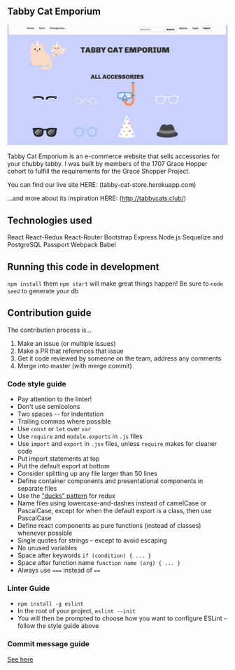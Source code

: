 ## Tabby Cat Emporium

<img src="tabbycat-main.gif" width="750">

Tabby Cat Emporium is an e-commerce website that sells accessories for your chubby tabby.
I was built by members of the 1707 Grace Hopper cohort to fulfill the requirements for the Grace Shopper Project.

You can find our live site HERE: (tabby-cat-store.herokuapp.com)

...and more about its inspiration HERE: (http://tabbycats.club/)

## Technologies used

React
React-Redux
React-Router
Bootstrap
Express
Node.js
Sequelize and PostgreSQL
Passport
Webpack
Babel

## Running this code in development

`npm install` them `npm start` will make great things happen!
Be sure to `node seed` to generate your db

## Contribution guide

The contribution process is...

1. Make an issue (or multiple issues)
2. Make a PR that references that issue
3. Get it code reviewed by someone on the team, address any comments
4. Merge into master (with merge commit)

### Code style guide

- Pay attention to the linter!
- Don't use semicolons
- Two spaces -- for indentation
- Trailing commas where possible
- Use `const` or `let` over `var`
- Use `require` and `module.exports` in `.js` files
- Use `import` and `export` in `.jsx` files, unless `require` makes for cleaner code
- Put import statements at top
- Put the default export at bottom
- Consider splitting up any file larger than 50 lines
- Define container components and presentational components in separate files
- Use the ["ducks" pattern](https://github.com/erikras/ducks-modular-redux) for redux
- Name files using lowercase-and-dashes instead of camelCase or PascalCase, except for when the default export is a class, then use PascalCase
- Define react components as pure functions (instead of classes) whenever possible
- Single quotes for strings – except to avoid escaping
- No unused variables
- Space after keywords `if (condition) { ... }`
- Space after function name `function name (arg) { ... }`
- Always use `===` instead of `==`

### Linter Guide

* `npm install -g eslint`
* In the root of your project, `eslint --init`
* You will then be prompted to choose how you want to configure ESLint - follow the style guide above

### Commit message guide

[See here](https://seesparkbox.com/foundry/semantic_commit_messages)
